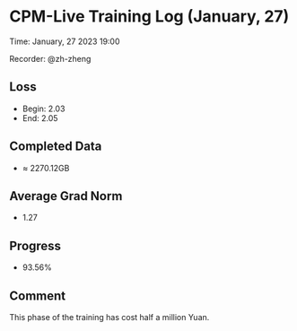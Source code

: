 
# CPM-Live Training Log (January, 27)

Time: January, 27 2023 19:00

Recorder: @zh-zheng

## Loss
- Begin: 2.03
- End: 2.05
	
## Completed Data
- $\approx$ 2270.12GB

## Average Grad Norm
- 1.27

## Progress
- 93.56%

## Comment

This phase of the training has cost half a million Yuan.
